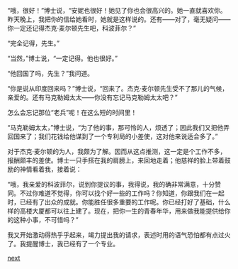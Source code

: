 
“哦，很好！”博士说，“安妮也很好！她见了你也会很高兴的。她一直就喜欢你。昨天晚上，我把你的信给她看时，她就是这样说的。还有——对了，毫无疑问——你一定还记得杰克·麦尔顿先生吧，科波菲尔？”

“完全记得，先生。”

“当然，”博士说，“一定记得。他也很好。”

“他回国了吗，先生？”我问道。

“你是说从印度回来吗？”博士说，“回来了。杰克·麦尔顿先生受不了那儿的气候，亲爱的。还有马克勒姆太太——你没有忘记马克勒姆太太吧？”

怎么会忘记那位“老兵”呢！在这么短的时间里！

“马克勒姆太太，”博士说，“为了他的事，那可怜的人，烦透了；因此我们又把他弄回国来了；我们花钱给他谋到了一个专利局的小差使，这对他来说适合多了。”

对于杰克·麦尔顿的为人，我颇为了解。因而从这点推测，这一定是个工作不多，报酬颇丰的差使。博士一只手搭在我的肩膀上，来回地走着；他慈祥的脸上带着鼓励的神情看着我，接着说：

“哦，我亲爱的科波菲尔，说到你提议的事，我得说，我的确非常满意，十分赞同。不过你难道不觉得，你可以找个好一些的工作吗？你知道，你跟我们在一起时，已经有了出众的成就。你能胜任很多重要的工作呢。你已经打好了基础，什么样的高楼大厦都可以往上建了。现在，把你一生的青春年华，用来做我能提供给你的这种小事，不可惜吗？”

我又开始激动得热乎乎起来，竭力提出我的请求，表述时用的语气恐怕都有点过火了。我提醒博士，我已经有了一个专业。

[next](page463.md)